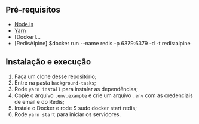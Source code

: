 ##  Pré-requisitos

- [Node.js](https://nodejs.org/en/)
- [Yarn](https://yarnpkg.com/pt-BR/docs/install)
- [Docker]...
- [RedisAlpine] $docker run --name redis -p 6379:6379 -d -t redis:alpine

##  Instalação e execução

1. Faça um clone desse repositório;
2. Entre na pasta `background-tasks`;
3. Rode `yarn install` para instalar as dependências;
4. Copie o arquivo `.env.example` e crie um arquivo `.env` com as credenciais de email e do Redis;
5. Instale o Docker e rode $ sudo docker start redis;
8. Rode `yarn start` para iniciar os servidores.

